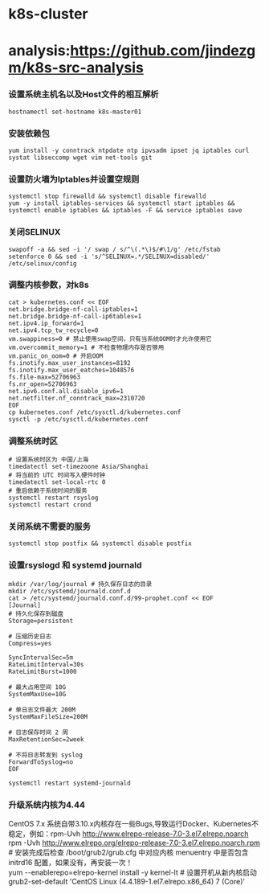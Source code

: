 # k8s-cluster

# analysis:https://github.com/jindezgm/k8s-src-analysis

### 设置系统主机名以及Host文件的相互解析
    hostnamectl set-hostname k8s-master01

### 安装依赖包
    yum install -y conntrack ntpdate ntp ipvsadm ipset jq iptables curl systat libseccomp wget vim net-tools git

### 设置防火墙为Iptables并设置空规则
    systemctl stop firewalld && systemctl disable firewalld
    yum -y install iptables-services && systemctl start iptables && systemctl enable iptables && iptables -F && service iptables save

### 关闭SELINUX
    swapoff -a && sed -i '/ swap / s/^\(.*\)$/#\1/g' /etc/fstab
    setenforce 0 && sed -i 's/^SELINUX=.*/SELINUX=disabled/' /etc/selinux/config

### 调整内核参数，对k8s
    cat > kubernetes.conf << EOF
    net.bridge.bridge-nf-call-iptables=1
    net.bridge.bridge-nf-call-ip6tables=1
    net.ipv4.ip_forward=1
    net.ipv4.tcp_tw_recycle=0
    vm.swappiness=0 # 禁止使用swap空间，只有当系统OOM时才允许使用它
    vm.overcommit_memory=1 # 不检查物理内存是否够用
    vm.panic_on_oom=0 # 开启OOM
    fs.inotify.max_user_instances=8192
    fs.inotify.max_user_eatches=1048576
    fs.file-max=52706963
    fs.nr_open=52706963
    net.ipv6.conf.all.disable_ipv6=1
    net.netfilter.nf_conntrack_max=2310720
    EOF
    cp kubernetes.conf /etc/sysctl.d/kubernetes.conf
    sysctl -p /etc/sysctl.d/kubernetes.conf

### 调整系统时区
    # 设置系统时区为 中国/上海
    timedatectl set-timezoone Asia/Shanghai
    # 将当前的 UTC 时间写入硬件时钟
    timedatectl set-local-rtc 0
    # 重启依赖于系统时间的服务
    systemctl restart rsyslog
    systemctl restart crond

### 关闭系统不需要的服务
    systemctl stop postfix && systemctl disable postfix

### 设置rsyslogd 和 systemd journald
    mkdir /var/log/journal # 持久保存日志的目录
    mkdir /etc/systemd/journald.conf.d
    cat > /etc/systemd/journald.conf.d/99-prophet.conf << EOF
    [Journal]
    # 持久化保存到磁盘
    Storage=persistent

    # 压缩历史日志
    Compress=yes

    SyncIntervalSec=5m
    RateLimitInterval=30s
    RateLimitBurst=1000

    # 最大占用空间 10G
    SystemMaxUse=10G

    # 单日志文件最大 200M
    SystemMaxFileSize=200M

    # 日志保存时间 2 周
    MaxRetentionSec=2week

    # 不将日志转发到 syslog
    ForwardToSyslog=no
    EOF

    systemctl restart systemd-journald

### 升级系统内核为4.44
CentOS 7.x 系统自带3.10.x内核存在一些Bugs,导致运行Docker、Kubernetes不稳定，例如：rpm-Uvh http://www.elrepo-release-7.0-3.el7.elrepo.noarch  
    rpm -Uvh http://www.elrepo.org/elrepo-release-7.0-3.el7.elrepo.noarch.rpm
    # 安装完成后检查  /boot/grub2/grub.cfg 中对应内核 menuentry 中是否包含 initrd16 配置，如果没有，再安装一次！  
    yum --enablerepo=elrepo-kernel install -y kernel-lt
    # 设置开机从新内核启动
    grub2-set-default 'CentOS Linux (4.4.189-1.el7.elrepo.x86_64) 7 (Core)'





